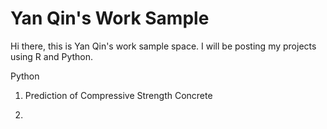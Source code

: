# Yan Qin's Work Sample

Hi there, this is Yan Qin's work sample space. 
I will be posting my projects using R and Python. 

Python
1. Prediction of Compressive Strength Concrete

2. 

